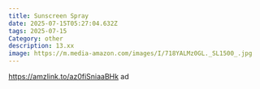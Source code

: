 ```yaml
---
title: Sunscreen Spray
date: 2025-07-15T05:27:04.632Z
tags: 2025-07-15
Category: other
description: 13.xx
image: https://m.media-amazon.com/images/I/718YALMz0GL._SL1500_.jpg
---
```

https://amzlink.to/az0fiSniaaBHk ad